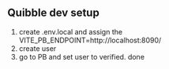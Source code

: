 ## Quibble dev setup

1. create .env.local and assign the VITE_PB_ENDPOINT=http://localhost:8090/
2. create user
3. go to PB and set user to verified.
done
